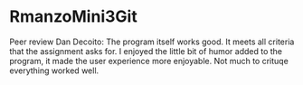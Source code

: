 # RmanzoMini3Git


Peer review Dan Decoito: The program itself works good. It meets all criteria that the assignment asks for. I enjoyed the little bit of humor added to the program, it made the user experience more enjoyable. Not much to crituqe everything worked well. 
